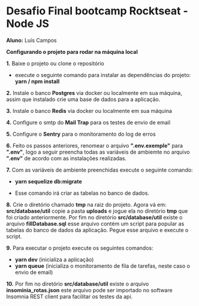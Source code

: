 # Desafio Final bootcamp Rocktseat - Node JS

<b>Aluno:</b> Luís Campos

<b>Configurando o projeto para rodar na máquina local</b>

<b>1.</b> Baixe o projeto ou clone o repositório

- execute o seguinte comando para instalar as dependências do projeto:
  <b>yarn / npm install</b>

<b>2.</b> Instale o banco <b>Postgres</b> via docker ou localmente em sua máquina, assim que instalado crie uma base de dados para a aplicação.

<b>3.</b> Instale o banco <b>Redis</b> via docker ou localmente em sua máquina

<b>4.</b> Configure o smtp do <b>Mail Trap</b> para os testes de envio de email

<b>5.</b> Configure o <b>Sentry</b> para o monitoramento do log de erros

<b>6.</b> Feito os passos anteriores, renomear o arquivo <b>".env.exemple"</b> para <b>".env"</b>, logo a seguir preencha todas as variáveis de ambiemte no arquivo <b>".env"</b> de acordo com as instalações realizadas.

<b>7.</b> Com as variáveis de ambiente preenchidas execute o seguinte comando:

- <b>yarn sequelize db:migrate</b>

- Esse comando irá criar as tabelas no banco de dados.

<b>8.</b> Crie o diretório chamado <b>tmp</b> na raiz do projeto. Agora vá em: <b>src/database/util</b> copie a pasta <b>uploads</b> e jogue ela no diretório <b>tmp</b> que foi criado anteriormente. Por fim no diretório <b>src/database/util</b> existe o arquivo <b>fillDatabase.sql</b> esse arquivo contém um script para popular as tabelas do banco de dados da aplicação. Pegue esse arquivo e execute o script.

<b>9.</b> Para executar o projeto execute os seguintes comandos:

- <b>yarn dev</b> (inicializa a aplicação)
- <b>yarn queue</b> (inicializa o monitoramento de fila de tarefas, neste caso o envio de email)

<b>10.</b> Por fim no diretório <b>src/database/util</b> existe o arquivo <b>insominia_rotas.json</b> este arquivo pode ser importado no software Insomnia REST client para facilitar os testes da api.

